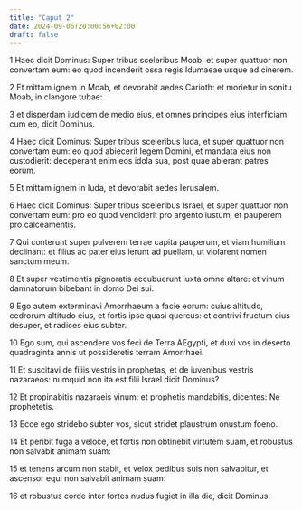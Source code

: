 ```yaml
---
title: "Caput 2"
date: 2024-09-06T20:00:56+02:00
draft: false
---
```



1 Haec dicit Dominus: Super tribus sceleribus Moab, et super quattuor non convertam eum: eo quod incenderit ossa regis Idumaeae usque ad cinerem.

2 Et mittam ignem in Moab, et devorabit aedes Carioth: et morietur in sonitu Moab, in clangore tubae:

3 et disperdam iudicem de medio eius, et omnes principes eius interficiam cum eo, dicit Dominus.

4 Haec dicit Dominus: Super tribus sceleribus Iuda, et super quattuor non convertam eum: eo quod abiecerit legem Domini, et mandata eius non custodierit: deceperant enim eos idola sua, post quae abierant patres eorum.

5 Et mittam ignem in Iuda, et devorabit aedes Ierusalem.

6 Haec dicit Dominus: Super tribus sceleribus Israel, et super quattuor non convertam eum: pro eo quod vendiderit pro argento iustum, et pauperem pro calceamentis.

7 Qui conterunt super pulverem terrae capita pauperum, et viam humilium declinant: et filius ac pater eius ierunt ad puellam, ut violarent nomen sanctum meum.

8 Et super vestimentis pignoratis accubuerunt iuxta omne altare: et vinum damnatorum bibebant in domo Dei sui.

9 Ego autem exterminavi Amorrhaeum a facie eorum: cuius altitudo, cedrorum altitudo eius, et fortis ipse quasi quercus: et contrivi fructum eius desuper, et radices eius subter.

10 Ego sum, qui ascendere vos feci de Terra AEgypti, et duxi vos in deserto quadraginta annis ut possideretis terram Amorrhaei.

11 Et suscitavi de filiis vestris in prophetas, et de iuvenibus vestris nazaraeos: numquid non ita est filii Israel dicit Dominus?

12 Et propinabitis nazaraeis vinum: et prophetis mandabitis, dicentes: Ne prophetetis.

13 Ecce ego stridebo subter vos, sicut stridet plaustrum onustum foeno.

14 Et peribit fuga a veloce, et fortis non obtinebit virtutem suam, et robustus non salvabit animam suam:

15 et tenens arcum non stabit, et velox pedibus suis non salvabitur, et ascensor equi non salvabit animam suam:

16 et robustus corde inter fortes nudus fugiet in illa die, dicit Dominus.

